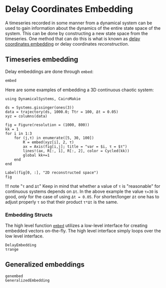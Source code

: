 # Delay Coordinates Embedding

A timeseries recorded in some manner from a dynamical system can be used to gain information about the dynamics of the entire state space of the system. This can be done by constructing a new state space from the timeseries. One method that can do this is what is known as [delay coordinates embedding](https://en.wikipedia.org/wiki/Takens%27_theorem) or delay coordinates *reconstruction*.

## Timeseries embedding

Delay embeddings are done through `embed`:
```@docs
embed
```

Here are some examples of embedding a 3D continuous chaotic system:
```@example MAIN
using DynamicalSystems, CairoMakie

ds = Systems.gissinger(ones(3))
data = trajectory(ds, 1000.0; Ttr = 100, Δt = 0.05)
xyz = columns(data)

fig = Figure(resolution = (1000, 800))
kk = 1
for i in 1:3
    for (j,τ) in enumerate([5, 30, 100])
        R = embed(xyz[i], 2, τ)
        ax = Axis(fig[i,j]; title = "var = $i, τ = $τ")
        lines!(ax, R[:, 1], R[:, 2], color = Cycled(kk))
        global kk+=1
    end
end

Label(fig[0, :], "2D reconstructed space")
fig
```

!!! note "`τ` and `Δt`"
    Keep in mind that whether a value of `τ` is "reasonable" for continuous systems depends on `Δt`. In the above example the value `τ=30` is good, *only* for the case
    of using `Δt = 0.05`. For shorter/longer `Δt` one has to adjust properly `τ` so that their product `τ*Δt` is the same.

### Embedding Structs
The high level function [`embed`](@ref) utilizes a low-level interface for creating embedded vectors on-the-fly. The high level interface simply loops over the low level interface.
```@docs
DelayEmbedding
τrange
```

## Generalized embeddings
```@docs
genembed
GeneralizedEmbedding
```
